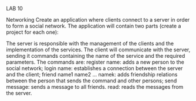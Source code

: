 LAB 10

Networking
Create an application where clients connect to a server in order to form a social network. The application will contain two parts (create a project for each one):

The server is responsible with the management of the clients and the implementation of the services.
The client will communicate with the server, sending it commands containing the name of the service and the required parameters. The commands are:
register name: adds a new person to the social network;
login name: establishes a connection between the server and the client;
friend name1 name2 ... namek: adds friendship relations between the person that sends the command and other persons;
send message: sends a message to all friends.
read: reads the messages from the server.
